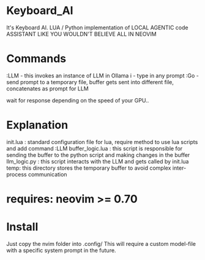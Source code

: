 # Keyboard_AI
It's Keyboard AI. LUA / Python implementation of LOCAL AGENTIC code ASSISTANT LIKE YOU WOULDN'T BELIEVE ALL IN NEOVIM

# Commands

:LLM - this invokes an instance of LLM in Ollama
i - type in any prompt
:Go - send prompt to a temporary file, buffer gets sent into different file, concatenates as prompt for LLM

wait for response depending on the speed of your GPU..

# Explanation
init.lua : standard configuration file for lua, require method to use lua scripts and add command :LLM
buffer_logic.lua : this script is responsible for sending the buffer to the python script and making changes in the buffer
llm_logic.py : this script interacts with the LLM and gets called by init.lua 
temp: this directory stores the temporary buffer to avoid complex inter-process communication

# requires: neovim >= 0.70

# Install
Just copy the nvim folder into .config/ 
This will require a custom model-file with a specific system prompt in the future.
